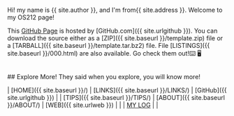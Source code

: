 ---
---

<br>
Hi! my name is {{ site.author }}, and I'm from{{ site.address }}. Welcome to my OS212 page!

This [GitHub Page](https://nichoje.github.io/os212/) is hosted by [GitHub.com]({{ site.urlgithub }}).
You can download the source either as a
[ZIP]({{ site.baseurl }}/template.zip) file or a
[TARBALL]({{ site.baseurl }}/template.tar.bz2) file.
File [LISTINGS]({{ site.baseurl }}/000.html) are also available. Go check them out!⌨️ 🖥

<br>
## Explore More!
They said when you explore, you will know more!

| [HOME]({{ site.baseurl }}/) | [LINKS]({{ site.baseurl }}/LINKS/) | [GitHub]({{ site.urlgithub }}) |
| [TIPS]({{ site.baseurl }}/TIPS/) | [ABOUT]({{ site.baseurl }}/ABOUT/) | [WEB]({{ site.urlweb }}) |
| | [MY LOG](https://nichoje.github.io/os212/TXT/mylog.txt) | |




